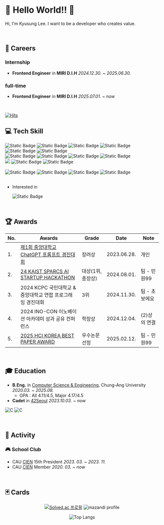 # 🦔 Hello World!! 🦔
 Hi, I'm Kyusung Lee. I want to be a developer who creates value.

<br>

## 💼 Careers
### Internship
- **Frontend Engineer** in **MIRI D.I.H** *2024.12.30. ~ 2025.06.30.*
  
### full-time
- **Frontend Engineer** in **MIRI D.I.H** *2025.07.01. ~ now*

<br>

[![Hits](https://hits.seeyoufarm.com/api/count/incr/badge.svg?url=https%3A%2F%2Fgithub.com%2FTastypotato245&count_bg=%233D5BC8&title_bg=%23555555&icon=&icon_color=%23E7E7E7&title=hits&edge_flat=false)](https://hits.seeyoufarm.com)
## 💻 Tech Skill
<div>
  <img alt="Static Badge" src="https://img.shields.io/badge/C-%23A8B9CC?style=for-the-badge&logo=C&logoColor=%23FFFFFF">
  <img alt="Static Badge" src="https://img.shields.io/badge/C%2B%2B-%2300599C?style=for-the-badge&logo=C%2B%2B">
  <img alt="Static Badge" src="https://img.shields.io/badge/C%23-239120?style=for-the-badge&logo=c-sharp&logoColor=white">
  <img alt="Static Badge" src="https://img.shields.io/badge/Python-14354C?style=for-the-badge&logo=python&logoColor=white">
  <img alt="Static Badge" src="https://img.shields.io/badge/Java-ED8B00?style=for-the-badge&logo=openjdk&logoColor=white">
  <img alt="Static Badge" src="https://img.shields.io/badge/MySQL-00000F?style=for-the-badge&logo=mysql&logoColor=white">
</div>
<div>
  <img alt="Static Badge" src="https://img.shields.io/badge/Unity-100000?style=for-the-badge&logo=unity&logoColor=white">
  <img alt="Static Badge" src="https://img.shields.io/badge/HTML-239120?style=for-the-badge&logo=html5&logoColor=white">
  <img alt="Static Badge" src="https://img.shields.io/badge/CSS-239120?&style=for-the-badge&logo=css3&logoColor=white">
  <img alt="Static Badge" src="https://img.shields.io/badge/React-20232A?style=for-the-badge&logo=react&logoColor=61DAFB">
</div>

<div>
  <img src="https://img.shields.io/badge/git%20-%23F05032.svg?&style=for-the-badge&logo=git&logoColor=white"/>
  <img alt="Static Badge" src ="https://img.shields.io/badge/vim-019733.svg?&style=for-the-badge&logo=vim&logoColor=white"/>
  <img alt="Static Badge" src ="https://img.shields.io/badge/NeoVim-%2357A143.svg?&style=for-the-badge&logo=neovim&logoColor=white"/>
</div>
<br>
<div>
  <img alt="Static Badge" src="https://img.shields.io/badge/Microsoft_PowerPoint-B7472A?style=for-the-badge&logo=microsoft-powerpoint&logoColor=white">
  <img alt="Static Badge" src="https://img.shields.io/badge/Microsoft_Excel-217346?style=for-the-badge&logo=microsoft-excel&logoColor=white">
  <img alt="Static Badge" src="https://img.shields.io/badge/Microsoft_Word-2B579A?style=for-the-badge&logo=microsoft-word&logoColor=white">
  <img alt="Static Badge" src="https://img.shields.io/badge/Notion-%23000000.svg?style=for-the-badge&logo=notion&logoColor=white">
</div>

<br>

- Interested in

  <img alt="Static Badge" src="https://img.shields.io/badge/Rust-000000?style=for-the-badge&logo=rust&logoColor=white">
<br>

## 🏆 Awards

|No.|Awards|Grade|Date|Note|
|---|---|---|---|---|
| 1. | [제1회 중앙대학교 ChatGPT 프롬프트 경진대회](https://news.cau.ac.kr/cms/FR_CON/BoardView.do?MENU_ID=10&CONTENTS_NO=&SITE_NO=5&BOARD_SEQ=1&BOARD_CATEGORY_NO=&P_TAB_NO=&TAB_NO=&BBS_SEQ=7435) | 장려상 | 2023.06.28. | 개인 |
| 2. | [24 KAIST SPARCS AI STARTUP HACKATHON](https://www.newsis.com/view/NISX20240801_0002835278) | 대상(1위, 총장상) | 2024.08.01. | 팀 - 민원99 |
| 3. | 2024 KCPC 국민대학교 & 중앙대학교 연합 프로그래밍 경진대회 | 3위 | 2024.11.30. | 팀 - 초보에요 |
| 4. | 2024 INO-CON 이노베이션 아카데미 성과 공유 컨퍼런스 | 학장상 | 2024.12.04. | (2)상의 연결 |
| 5. | [2025 HCI KOREA BEST PAPER AWARD](https://cse.cau.ac.kr/sub05/sub0503.php?nmode=view&code=oktomato_bbs05&uid=1300) | 우수논문 선정 | 2025.02.12. | 팀 - 민원99 |

<br>

## 🎓 Education
- **B.Eng.** in [Computer Science & Engineering](https://cse.cau.ac.kr/main.php), Chung-Ang University *2020.03. ~ 2025.08.*
  - GPA : All 4.11/4.5, Major 4.17/4.5
- **Cadet** in [42Seoul](https://42seoul.kr) *2023.10.03. ~ now*
  
![C](https://img.shields.io/badge/Chung--Ang%20Univ.-386FBA?style=flat-square&logo=c&logoColor=white)
![C](https://img.shields.io/badge/42Seoul-000000?style=flat-square&logo=42&logoColor=white)


<br>

## 🍅 Activity
### 🎮 School Club

- CAU [CIEN](https://con.cien.or.kr/) 15th President *2023. 03. ~ 2023. 11.*
- CAU [CIEN](https://con.cien.or.kr/) Member *2020. 03. ~ now*


<br>

## 🃏 Cards
<div align="center">

[![Solved.ac 프로필](http://mazassumnida.wtf/api/v2/generate_badge?boj=tastypotato245)](https://solved.ac/tastypotato245)
![mazandi profile](http://mazandi.herokuapp.com/api?handle=tastypotato245&theme=white)

</div>

<div align="center">

![Top Langs](https://github-readme-stats.vercel.app/api/top-langs/?username=Tastypotato245&layout=compact&theme=onedark)

</div>

